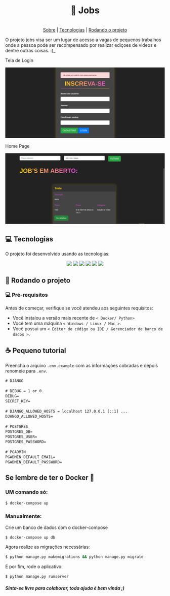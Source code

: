 <div align="center">
  <h1>💼 Jobs</h1>
</div>

<br>

<div align="center">
    <a href="#sobre">Sobre</a> | <a href="#tecnologias">Tecnologias</a> | <a href="#run">Rodando o projeto</a>
</div>

<a id="sobre"></a>

O projeto jobs visa ser um lugar de acesso a vagas de pequenos trabalhos onde a pessoa pode ser recompensado por realizar ediçoes de videos e dentre outras coisas. :)_

Tela de Login
<div align="center">
    <img src="./.github/app-login.png" />
</div>

Home Page
<div align="center">
    <img src="./.github/app-home.png" />
</div>

<a id="tecnologias"></a>

## :computer: Tecnologias

O projeto foi desenvolvido usando as tecnologias:

<div align="center">
 	<img src="https://img.shields.io/badge/python-3670A0?style=for-the-badge&logo=python&logoColor=ffdd54" />
  <img src="https://img.shields.io/badge/django-%23092E20.svg?style=for-the-badge&logo=django&logoColor=white" />
  <img src="https://img.shields.io/badge/html5-%23E34F26.svg?style=for-the-badge&logo=html5&logoColor=white" />
  <img src="https://img.shields.io/badge/css3-%231572B6.svg?style=for-the-badge&logo=css3&logoColor=white" />
  <img src="https://img.shields.io/badge/docker-%230db7ed.svg?style=for-the-badge&logo=docker&logoColor=white" />
  <img src="https://img.shields.io/badge/postgres-%23316192.svg?style=for-the-badge&logo=postgresql&logoColor=white" />
</div>

<a id="run"></a>

## :running: Rodando o projeto

### 💻 Pré-requisitos

Antes de começar, verifique se você atendeu aos seguintes requisitos:

- Você instalou a versão mais recente de `< Docker/ Python>`
- Você tem uma máquina `< Windows / Linux / Mac >`.
- Você possui um `< Editor de código ou IDE / Gerenciador de banco de dados >`.

## ☕ Pequeno tutorial

Preencha o arquivo `.env.example` com as informações cobradas e depois renomeie para `.env`.

```env
# DJANGO

# DEBUG = 1 or 0
DEBUG=
SECRET_KEY=

# DJANGO_ALLOWED_HOSTS = localhost 127.0.0.1 [::1] ...
DJANGO_ALLOWED_HOSTS=

# POSTGRES
POSTGRES_DB=
POSTGRES_USER=
POSTGRES_PASSWORD=

# PGADMIN
PGADMIN_DEFAULT_EMAIL=
PGADMIN_DEFAULT_PASSWORD=
```

## Se lembre de ter o Docker :dolphin:

### UM comando só:

```bash
$ docker-compose up
```

### Manualmente:

Crie um banco de dados com o docker-compose

```bash
$ docker-compose up db
```

Agora realize as migrações necessárias:

```bash
$ python manage.py makemigrations && python manage.py migrate
```

E por fim, rode o aplicativo:

```bash
$ python manage.py runserver
```

#### _Sinta-se livre para colaborar, toda ajuda é bem vinda ;)_

<br/>
